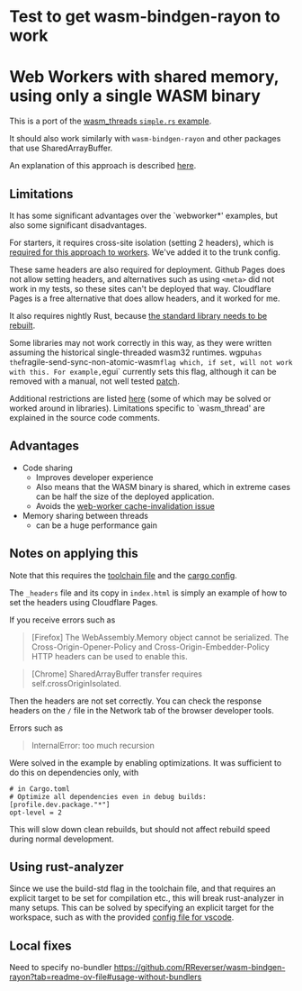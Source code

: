 # Test to get wasm-bindgen-rayon to work

# Web Workers with shared memory, using only a single WASM binary

This is a port of the [wasm_threads `simple.rs` example](https://github.com/chemicstry/wasm_thread/tree/main?tab=readme-ov-file#simple).

It should also work similarly with `wasm-bindgen-rayon` and other packages that use SharedArrayBuffer.

An explanation of this approach is described [here](https://rustwasm.github.io/wasm-bindgen/examples/raytrace.html).

## Limitations

It has some significant advantages over the `webworker*' examples, but also some significant disadvantages.

For starters, it requires cross-site isolation (setting 2 headers), which is [required for this approach to workers](https://developer.mozilla.org/en-US/docs/Web/JavaScript/Reference/Global_Objects/SharedArrayBuffer#security_requirements).
We've added it to the trunk config.

These same headers are also required for deployment. Github Pages does not allow setting headers, and alternatives such as using `<meta>` did not work in my tests, so these sites can't be deployed that way. Cloudflare Pages is a free alternative that does allow headers, and it worked for me.

It also requires nightly Rust, because [the standard library needs to be rebuilt](https://github.com/RReverser/wasm-bindgen-rayon?tab=readme-ov-file#building-rust-code).

Some libraries may not work correctly in this way, as they were written assuming the historical single-threaded wasm32 runtimes. wgpu` has the `fragile-send-sync-non-atomic-wasm` flag which, if set, will not work with this. For example, `egui` currently sets this flag, although it can be removed with a manual, not well tested [patch](https://github.com/9SMTM6/egui/commit/11b00084e34c8b0ff40bac82274291dff64c26db).

Additional restrictions are listed [here](https://rustwasm.github.io/wasm-bindgen/examples/raytrace.html#caveats) (some of which may be solved or worked around in libraries). Limitations specific to `wasm_thread' are explained in the source code comments.

## Advantages

* Code sharing
  * Improves developer experience
  * Also means that the WASM binary is shared, which in extreme cases can be half the size of the deployed application.
  * Avoids the [web-worker cache-invalidation issue](https://github.com/trunk-rs/trunk/issues/405)
* Memory sharing between threads
  * can be a huge performance gain


## Notes on applying this

Note that this requires the [toolchain file](./rust-toolchain.toml) and the [cargo config](.cargo/config.toml).

The `_headers` file and its copy in `index.html` is simply an example of how to set the headers using Cloudflare Pages.

If you receive errors such as

> [Firefox] The WebAssembly.Memory object cannot be serialized. The Cross-Origin-Opener-Policy and Cross-Origin-Embedder-Policy HTTP headers can be used to enable this.

> [Chrome] SharedArrayBuffer transfer requires self.crossOriginIsolated.

Then the headers are not set correctly. You can check the response headers on the `/` file in the Network tab of the browser developer tools.

Errors such as
> InternalError: too much recursion

Were solved in the example by enabling optimizations. It was sufficient to do this on dependencies only, with

```
# in Cargo.toml
# Optimize all dependencies even in debug builds:
[profile.dev.package."*"]
opt-level = 2
```

This will slow down clean rebuilds, but should not affect rebuild speed during normal development.

## Using rust-analyzer

Since we use the build-std flag in the toolchain file, and that requires an explicit target to be set for compilation etc., this will break rust-analyzer in many setups. This can be solved by specifying an explicit target for the workspace, such as with the provided [config file for vscode](./.vscode/settings.json).


## Local fixes
Need to specify no-bundler https://github.com/RReverser/wasm-bindgen-rayon?tab=readme-ov-file#usage-without-bundlers
